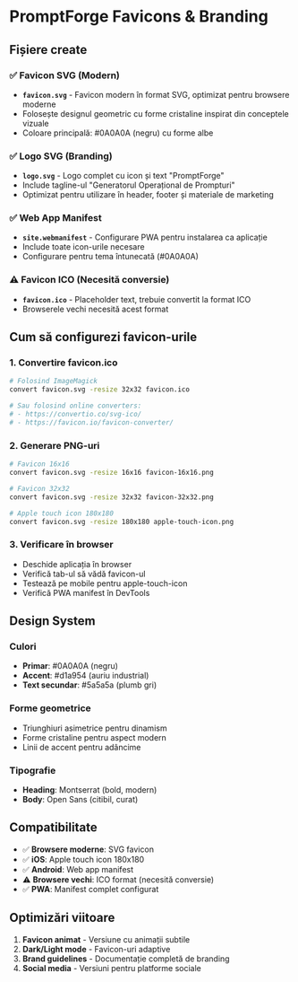 # PromptForge Favicons & Branding

## Fișiere create

### ✅ Favicon SVG (Modern)
- **`favicon.svg`** - Favicon modern în format SVG, optimizat pentru browsere moderne
- Folosește designul geometric cu forme cristaline inspirat din conceptele vizuale
- Coloare principală: #0A0A0A (negru) cu forme albe

### ✅ Logo SVG (Branding)
- **`logo.svg`** - Logo complet cu icon și text "PromptForge"
- Include tagline-ul "Generatorul Operațional de Prompturi"
- Optimizat pentru utilizare în header, footer și materiale de marketing

### ✅ Web App Manifest
- **`site.webmanifest`** - Configurare PWA pentru instalarea ca aplicație
- Include toate icon-urile necesare
- Configurare pentru tema întunecată (#0A0A0A)

### ⚠️ Favicon ICO (Necesită conversie)
- **`favicon.ico`** - Placeholder text, trebuie convertit la format ICO
- Browserele vechi necesită acest format

## Cum să configurezi favicon-urile

### 1. Convertire favicon.ico
```bash
# Folosind ImageMagick
convert favicon.svg -resize 32x32 favicon.ico

# Sau folosind online converters:
# - https://convertio.co/svg-ico/
# - https://favicon.io/favicon-converter/
```

### 2. Generare PNG-uri
```bash
# Favicon 16x16
convert favicon.svg -resize 16x16 favicon-16x16.png

# Favicon 32x32  
convert favicon.svg -resize 32x32 favicon-32x32.png

# Apple touch icon 180x180
convert favicon.svg -resize 180x180 apple-touch-icon.png
```

### 3. Verificare în browser
- Deschide aplicația în browser
- Verifică tab-ul să vădă favicon-ul
- Testează pe mobile pentru apple-touch-icon
- Verifică PWA manifest în DevTools

## Design System

### Culori
- **Primar**: #0A0A0A (negru)
- **Accent**: #d1a954 (auriu industrial)
- **Text secundar**: #5a5a5a (plumb gri)

### Forme geometrice
- Triunghiuri asimetrice pentru dinamism
- Forme cristaline pentru aspect modern
- Linii de accent pentru adâncime

### Tipografie
- **Heading**: Montserrat (bold, modern)
- **Body**: Open Sans (citibil, curat)

## Compatibilitate

- ✅ **Browsere moderne**: SVG favicon
- ✅ **iOS**: Apple touch icon 180x180
- ✅ **Android**: Web app manifest
- ⚠️ **Browsere vechi**: ICO format (necesită conversie)
- ✅ **PWA**: Manifest complet configurat

## Optimizări viitoare

1. **Favicon animat** - Versiune cu animații subtile
2. **Dark/Light mode** - Favicon-uri adaptive
3. **Brand guidelines** - Documentație completă de branding
4. **Social media** - Versiuni pentru platforme sociale
